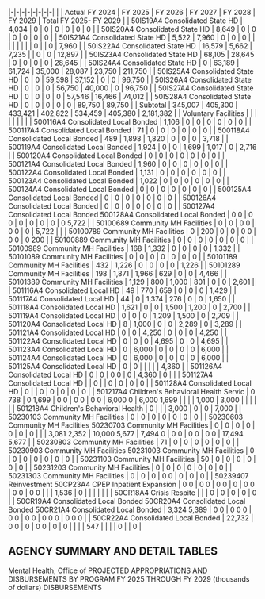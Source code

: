 |-|-|-|-|-|-|-|-|
| | Actual FY 2024 | FY 2025 | FY 2026 | FY 2027 | FY 2028 | FY 2029 | Total FY 2025- FY 2029 |
| 50IS19A4 Consolidated State HD | 4,034 | 0 | 0 | 0 | 0 | 0 | 0 |
| 50IS20A4 Consolidated State HD | 8,649 | 0 | 0 | 0 | 0 | 0 | 0 |
| 50IS21A4 Consolidated State HD | 5,522 | 7,960 | 0 | 0 | 0 | | |
| | | | | 0 | | 0 | 7,960 |
| 50IS22A4 Consolidated State HD | 16,579 | 5,662 | 7,235 | | 0 | 0 | 12,897 |
| 50IS23A4 Consolidated State HD | 68,105 | 28,645 | 0 | 0 | 0 | 0 | 28,645 |
| 50IS24A4 Consolidated State HD | 0 | 63,189 | 61,724 | 35,000 | 28,087 | 23,750 | 211,750 |
| 50IS25A4 Consolidated State HD | 0 | 0 | 59,598 | 37,152 | 0 | 0 | 96,750 |
| 50IS26A4 Consolidated State HD | 0 | 0 | 0 | 56,750 | 40,000 | 0 | 96,750 |
| 50IS27A4 Consolidated State HD | 0 | 0 | 0 | 0 | 57,546 | 16,466 | 74,012 |
| 50IS28A4 Consolidated State HD | 0 | 0 | 0 | 0 | 0 | 89,750 | 89,750 |
| Subtotal | 345,007 | 405,300 | 433,421 | 402,822 | 534,459 | 405,380 | 2,181,382 |
| Voluntary Facilities | | | | | | | |
| 500116A4 Consolidated Local Bonded | 1,106 | 0 | 0 | 0 | 0 | 0 | 0 |
| 500117A4 Consolidated Local Bonded | 71 | 0 | 0 | 0 | 0 | 0 | 0 |
| 500118A4 Consolidated Local Bonded | 489 | 1,898 | 1,820 | 0 | 0 | 0 | 3,718 |
| 500119A4 Consolidated Local Bonded | 1,924 | 0 | 0 | 1,699 | 1,017 | 0 | 2,716 |
| 500120A4 Consolidated Local Bonded | 0 | 0 | 0 | 0 | 0 | 0 | 0 |
| 500121A4 Consolidated Local Bonded | 1,960 | 0 | 0 | 0 | 0 | 0 | 0 |
| 500122A4 Consolidated Local Bonded | 1,131 | 0 | 0 | 0 | 0 | 0 | 0 |
| 500123A4 Consolidated Local Bonded | 1,022 | 0 | 0 | 0 | 0 | 0 | 0 |
| 500124A4 Consolidated Local Bonded | 0 | 0 | 0 | 0 | 0 | 0 | 0 |
| 500125A4 Consolidated Local Bonded | 0 | 0 | 0 | 0 | 0 | 0 | 0 |
| 500126A4 Consolidated Local Bonded | 0 | 0 | 0 | 0 | 0 | 0 | 0 |
| 500127A4 Consolidated Local Bonded 500128A4 Consolidated Local Bonded | 0  0 | 0  0 | 0 | 0 | 0 | 0 | 0  5,722 |
| 50100689 Community MH Facilities | 0 | 0 | 0  0 | 0  0 | 0 | 5,722 | |
| 50100789 Community MH Facilities | 0 | 200 | 0 | 0 | 0  0 | 0  0 | 0  200 |
| 50100889 Community MH Facilities | 0 | 0 | 0 | 0 | 0 | 0 | 0 |
| 50100989 Community MH Facilities | 168 | 1,332 | 0 | 0 | 0 | 0 | 1,332 |
| 50101089 Community MH Facilities | 0 | 0 | 0 | 0 | 0 | 0 | 0 |
| 50101189 Community MH Facilities | 432 | 1,226 | 0 | 0 | 0 | 0 | 1,226 |
| 50101289 Community MH Facilities | 198 | 1,871 | 1,966 | 629 | 0 | 0 | 4,466 |
| 50101389 Community MH Facilities | 1,129 | 800 | 1,000 | 801 | 0 | 0 | 2,601 |
| 501116A4 Consolidated Local HD | 49 | 770 | 659 | 0 | 0 | 0 | 1,429 |
| 501117A4 Consolidated Local HD | 44 | 0 | 1,374 | 276 | 0 | 0 | 1,650 |
| 501118A4 Consolidated Local HD | 1,621 | 0 | 0 | 1,500 | 1,200 | 0 | 2,700 |
| 501119A4 Consolidated Local HD | 0 | 0 | 0 | 1,209 | 1,500 | 0 | 2,709 |
| 501120A4 Consolidated Local HD | 8 | 1,000 | 0 | 0 | 2,289 | 0 | 3,289 |
| 501121A4 Consolidated Local HD | 0 | 0 | 4,250 | 0 | 0 | 0 | 4,250 |
| 501122A4 Consolidated Local HD | 0 | 0 | 0 | 4,695 | 0 | 0 | 4,695 |
| 501123A4 Consolidated Local HD | 0 | 6,000 | 0 | 0 | 0 | 0 | 6,000 |
| 501124A4 Consolidated Local HD | 0 | 6,000 | 0 | 0 | 0 | 0 | 6,000 |
| 501125A4 Consolidated Local HD | 0 | 0 | | | | | 4,360 |
| 501126A4 Consolidated Local HD | 0 | 0 | 0  0 | 0 | 4,360 | 0 | |
| 501127A4 Consolidated Local HD | | 0 | | 0 | 0 | 0 | 0 |
| 501128A4 Consolidated Local HD | 0 | | 0 | 0 | 0 | 0 | 0 |
| 501217A4 Children's Behavioral Health Servic | 0  738 | 0  1,699 | 0  0 | 0  0 | 0  0 | 6,000  0 | 6,000  1,699 |
| | | 1,000 | 3,000 | | | | |
| 501218A4 Children's Behavioral Health | 0 | | | 3,000 | 0 | 0 | 7,000 |
| 50230103 Community MH Facilities | 0 | 0 | 0 | 0 | 0 | 0 | 0 |
| 50230603 Community MH Facilities 50230703 Community MH Facilities | 0 | 0 | 0 | 0 | 0 | 0 | 0 |
| | 3,081  2,352 | 10,000  5,677 | 7,494  0 | 0  0 | 0  0 | 0  0 | 17,494  5,677 |
| 50230803 Community MH Facilities | 71 | 0 | 0 | 0 | 0 | 0 | 0 |
| 50230903 Community MH Facilities 50231003 Community MH Facilities | 0 | 0 | 0 | 0 | 0 | 0 | 0 |
| 50231103 Community MH Facilities | 50 | 0 | 0 | 0 | 0 | 0 | 0 |
| 50231203 Community MH Facilities | 0 | 0 | 0 | 0 | 0 | 0 | 0 |
| 50231303 Community MH Facilities | 0 | 0 | 0 | 0  0 | 0 | 0 | 0 |
| 50239407 Reinvestment 50CP23A4 CPEP Inpatient Expansion | 0  0 | 0  0 | 0  0 | 0 | 0  0 | 0  0 | 0  0 |
| | 1,536 | 0 | | | | | |
| 50CR18A4 Crisis Respite | | | 0 | 0 | 0 | 0 | 0 |
| 50CR19A4 Consolidated Local Bonded 50CR20A4 Consolidated Local Bonded 50CR21A4 Consolidated Local Bonded | 3,324  5,389 | 0  0 | 0  0  0 | 0  0 | 0  0 | 0  0  0 | 0  0  0 |
| 50CR22A4 Consolidated Local Bonded | 22,732 | 0  0 | 0 | 0  0 | 0 | 0 | |
| | 547 | | | | 0 | | 0 |

## **AGENCY SUMMARY AND DETAIL TABLES**

Mental Health, Office of PROJECTED APPROPRIATIONS AND DISBURSEMENTS BY PROGRAM FY 2025 THROUGH FY 2029 (thousands of dollars) DISBURSEMENTS